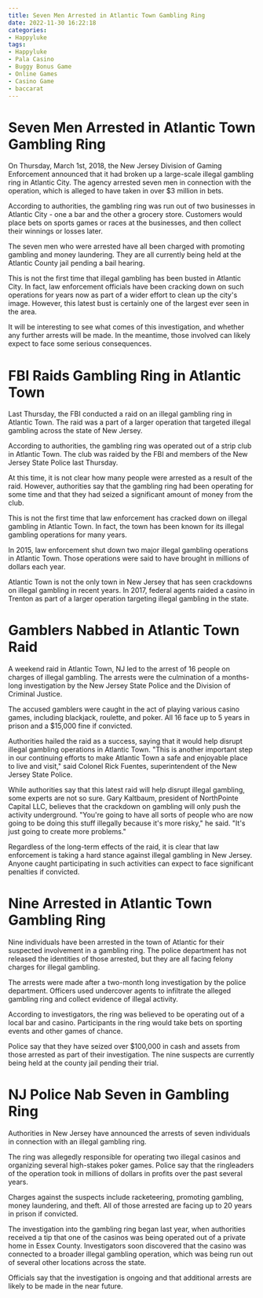 ```yaml
---
title: Seven Men Arrested in Atlantic Town Gambling Ring
date: 2022-11-30 16:22:18
categories:
- Happyluke
tags:
- Happyluke
- Pala Casino
- Buggy Bonus Game
- Online Games
- Casino Game
- baccarat
---
```



#  Seven Men Arrested in Atlantic Town Gambling Ring

On Thursday, March 1st, 2018, the New Jersey Division of Gaming Enforcement announced that it had broken up a large-scale illegal gambling ring in Atlantic City. The agency arrested seven men in connection with the operation, which is alleged to have taken in over $3 million in bets.

According to authorities, the gambling ring was run out of two businesses in Atlantic City - one a bar and the other a grocery store. Customers would place bets on sports games or races at the businesses, and then collect their winnings or losses later.

The seven men who were arrested have all been charged with promoting gambling and money laundering. They are all currently being held at the Atlantic County jail pending a bail hearing.

This is not the first time that illegal gambling has been busted in Atlantic City. In fact, law enforcement officials have been cracking down on such operations for years now as part of a wider effort to clean up the city's image. However, this latest bust is certainly one of the largest ever seen in the area.

It will be interesting to see what comes of this investigation, and whether any further arrests will be made. In the meantime, those involved can likely expect to face some serious consequences.

#  FBI Raids Gambling Ring in Atlantic Town

Last Thursday, the FBI conducted a raid on an illegal gambling ring in Atlantic Town. The raid was a part of a larger operation that targeted illegal gambling across the state of New Jersey.

According to authorities, the gambling ring was operated out of a strip club in Atlantic Town. The club was raided by the FBI and members of the New Jersey State Police last Thursday.

At this time, it is not clear how many people were arrested as a result of the raid. However, authorities say that the gambling ring had been operating for some time and that they had seized a significant amount of money from the club.

This is not the first time that law enforcement has cracked down on illegal gambling in Atlantic Town. In fact, the town has been known for its illegal gambling operations for many years.

In 2015, law enforcement shut down two major illegal gambling operations in Atlantic Town. Those operations were said to have brought in millions of dollars each year.

Atlantic Town is not the only town in New Jersey that has seen crackdowns on illegal gambling in recent years. In 2017, federal agents raided a casino in Trenton as part of a larger operation targeting illegal gambling in the state.

#  Gamblers Nabbed in Atlantic Town Raid

A weekend raid in Atlantic Town, NJ led to the arrest of 16 people on charges of illegal gambling. The arrests were the culmination of a months-long investigation by the New Jersey State Police and the Division of Criminal Justice.

The accused gamblers were caught in the act of playing various casino games, including blackjack, roulette, and poker. All 16 face up to 5 years in prison and a $15,000 fine if convicted.

Authorities hailed the raid as a success, saying that it would help disrupt illegal gambling operations in Atlantic Town. "This is another important step in our continuing efforts to make Atlantic Town a safe and enjoyable place to live and visit," said Colonel Rick Fuentes, superintendent of the New Jersey State Police.

While authorities say that this latest raid will help disrupt illegal gambling, some experts are not so sure. Gary Kaltbaum, president of NorthPointe Capital LLC, believes that the crackdown on gambling will only push the activity underground. "You're going to have all sorts of people who are now going to be doing this stuff illegally because it's more risky," he said. "It's just going to create more problems."

Regardless of the long-term effects of the raid, it is clear that law enforcement is taking a hard stance against illegal gambling in New Jersey. Anyone caught participating in such activities can expect to face significant penalties if convicted.

#  Nine Arrested in Atlantic Town Gambling Ring

Nine individuals have been arrested in the town of Atlantic for their suspected involvement in a gambling ring. The police department has not released the identities of those arrested, but they are all facing felony charges for illegal gambling.

The arrests were made after a two-month long investigation by the police department. Officers used undercover agents to infiltrate the alleged gambling ring and collect evidence of illegal activity.

According to investigators, the ring was believed to be operating out of a local bar and casino. Participants in the ring would take bets on sporting events and other games of chance.

Police say that they have seized over $100,000 in cash and assets from those arrested as part of their investigation. The nine suspects are currently being held at the county jail pending their trial.

#  NJ Police Nab Seven in Gambling Ring

Authorities in New Jersey have announced the arrests of seven individuals in connection with an illegal gambling ring.

The ring was allegedly responsible for operating two illegal casinos and organizing several high-stakes poker games. Police say that the ringleaders of the operation took in millions of dollars in profits over the past several years.

Charges against the suspects include racketeering, promoting gambling, money laundering, and theft. All of those arrested are facing up to 20 years in prison if convicted.

The investigation into the gambling ring began last year, when authorities received a tip that one of the casinos was being operated out of a private home in Essex County. Investigators soon discovered that the casino was connected to a broader illegal gambling operation, which was being run out of several other locations across the state.

Officials say that the investigation is ongoing and that additional arrests are likely to be made in the near future.